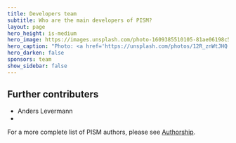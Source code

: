 ```yaml
---
title: Developers team
subtitle: Who are the main developers of PISM?
layout: page
hero_height: is-medium
hero_image: https://images.unsplash.com/photo-1609385510105-81ae06198c53
hero_caption: "Photo: <a href='https://unsplash.com/photos/12R_znWtJHQ'>D. Shaw / Unsplash</a>"
hero_darken: false
sponsors: team
show_sidebar: false
---
```


## Further contributers

- Anders Levermann
- 

For a more complete list of PISM authors, please see [Authorship](https://pism.github.io/pism/authorship.html).
